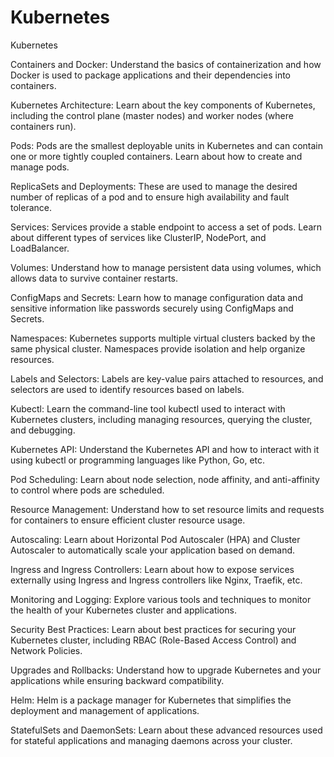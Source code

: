 # Kubernetes
Kubernetes

Containers and Docker: Understand the basics of containerization and how Docker is used to package applications and their dependencies into containers.

Kubernetes Architecture: Learn about the key components of Kubernetes, including the control plane (master nodes) and worker nodes (where containers run).

Pods: Pods are the smallest deployable units in Kubernetes and can contain one or more tightly coupled containers. Learn about how to create and manage pods.

ReplicaSets and Deployments: These are used to manage the desired number of replicas of a pod and to ensure high availability and fault tolerance.

Services: Services provide a stable endpoint to access a set of pods. Learn about different types of services like ClusterIP, NodePort, and LoadBalancer.

Volumes: Understand how to manage persistent data using volumes, which allows data to survive container restarts.

ConfigMaps and Secrets: Learn how to manage configuration data and sensitive information like passwords securely using ConfigMaps and Secrets.

Namespaces: Kubernetes supports multiple virtual clusters backed by the same physical cluster. Namespaces provide isolation and help organize resources.

Labels and Selectors: Labels are key-value pairs attached to resources, and selectors are used to identify resources based on labels.

Kubectl: Learn the command-line tool kubectl used to interact with Kubernetes clusters, including managing resources, querying the cluster, and debugging.

Kubernetes API: Understand the Kubernetes API and how to interact with it using kubectl or programming languages like Python, Go, etc.

Pod Scheduling: Learn about node selection, node affinity, and anti-affinity to control where pods are scheduled.

Resource Management: Understand how to set resource limits and requests for containers to ensure efficient cluster resource usage.

Autoscaling: Learn about Horizontal Pod Autoscaler (HPA) and Cluster Autoscaler to automatically scale your application based on demand.

Ingress and Ingress Controllers: Learn about how to expose services externally using Ingress and Ingress controllers like Nginx, Traefik, etc.

Monitoring and Logging: Explore various tools and techniques to monitor the health of your Kubernetes cluster and applications.

Security Best Practices: Learn about best practices for securing your Kubernetes cluster, including RBAC (Role-Based Access Control) and Network Policies.

Upgrades and Rollbacks: Understand how to upgrade Kubernetes and your applications while ensuring backward compatibility.

Helm: Helm is a package manager for Kubernetes that simplifies the deployment and management of applications.

StatefulSets and DaemonSets: Learn about these advanced resources used for stateful applications and managing daemons across your cluster.
